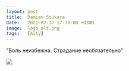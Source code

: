 ```yaml
---
layout: post
title:  Damien Soukara
date:   2021-02-17 17:38:00 +0300
image:  logo_alt.png
tags:   [Alty]
---
```

"Боль неизбежна. Страдание необязательно"

![]({{site.baseurl}}/img/logo_alt.png)

